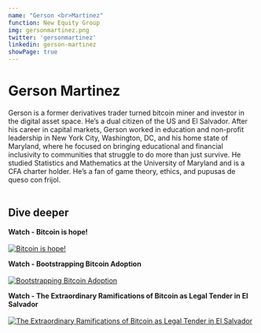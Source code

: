```yaml
---
name: "Gerson <br>Martinez"
function: New Equity Group
img: gersonmartinez.png
twitter: 'gersonmartinez'
linkedin: gerson-martinez
showPage: true
---
```


# Gerson Martinez
 
Gerson is a former derivatives trader turned bitcoin miner and investor in the digital asset space. He’s a dual citizen of the US and El Salvador. After his career in capital markets, Gerson worked in education and non-profit leadership in New York City, Washington, DC, and his home state of Maryland, where he focused on bringing educational and financial inclusivity to communities that struggle to do more than just survive. He studied Statistics and Mathematics at the University of Maryland and is a CFA charter holder. He’s a fan of game theory, ethics, and pupusas de queso con frijol.
<br><br>

## Dive deeper


<div class="grid grid-cols-1 md:grid-cols-2 gap-5">
<div class="p-3 my-2">

**Watch - Bitcoin is hope!** <br><br>
[ ![Bitcoin is hope!](/2022/content/hope.png)](https://youtu.be/zypluv8u228/)
</div>

<div class="p-3 my-2">

**Watch - Bootstrapping Bitcoin Adoption** <br><br>
[ ![Bootstrapping Bitcoin Adoption](/2022/content/mike_ab21.png)](https://youtu.be/_GnR7uF7IL0/)
</div>

<div class="p-3 my-2">

**Watch - The Extraordinary Ramifications of Bitcoin as Legal Tender in El Salvador** <br><br>
[ ![The Extraordinary Ramifications of Bitcoin as Legal Tender in El Salvador](/2022/content/gerson_legal.png)](https://www.youtube.com/watch?v=wduCTLGrcVo/)
</div>

</div>

<br>










